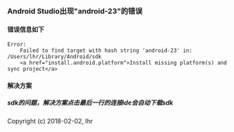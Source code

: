 ### Android Studio出现"android-23"的错误

#### 错误信息如下

```
Error:
    Failed to find target with hash string 'android-23' in: /Users/lhr/Library/Android/sdk
    <a href="install.android.platform">Install missing platform(s) and sync project</a>
```

#### 解决方案

##### sdk的问题，解决方案点击最后一行的连接ide会自动下载sdk

Copyright (c) 2018-02-02, lhr
